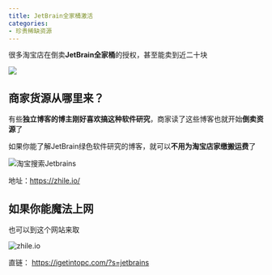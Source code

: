 ```yaml
---
title: JetBrain全家桶激活
categories:
- 珍贵稀缺资源
---
```


很多淘宝店在倒卖**JetBrain全家桶**的授权，甚至能卖到近二十块

![](https://v2fy.com/asset/0i/jetbrain002.png)


## 商家货源从哪里来？

有些**独立博客的博主刚好喜欢搞这种软件研究**，商家读了这些博客也就开始**倒卖资源**了

如果你能了解JetBrain绿色软件研究的博客，就可以**不用为淘宝店家缴搬运费**了


![淘宝搜索Jetbrains](https://v2fy.com/asset/0i/zhiliao.png)


地址：https://zhile.io/

## 如果你能魔法上网

也可以到这个网站来取

![zhile.io](https://v2fy.com/asset/0i/ige.png)

直链： https://igetintopc.com/?s=jetbrains





